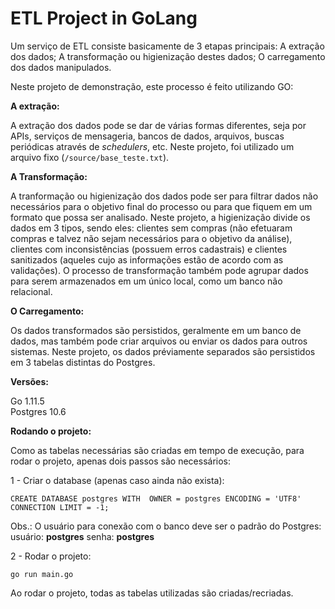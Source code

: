 # ETL Project in GoLang

Um serviço de ETL consiste basicamente de 3 etapas principais: A extração dos dados; A transformação ou higienização destes dados; O carregamento dos dados manipulados.

Neste projeto de demonstração, este processo é feito utilizando GO:

**A extração:**

A extração dos dados pode se dar de várias formas diferentes, seja por APIs, serviços de mensageria, bancos de dados, arquivos, buscas periódicas através de _schedulers_, etc. Neste projeto, foi utilizado um arquivo fixo (`/source/base_teste.txt`).

**A Transformação:**

A tranformação ou higienização dos dados pode ser para filtrar dados não necessários para o objetivo final do processo ou para que fiquem em um formato que possa ser analisado. Neste projeto, a higienização divide os dados em 3 tipos, sendo eles: clientes sem compras (não efetuaram compras e talvez não sejam necessários para o objetivo da análise), clientes com inconsistências (possuem erros cadastrais) e clientes sanitizados (aqueles cujo as informações estão de acordo com as validações). O processo de transformação também pode agrupar dados para serem armazenados em um único local, como um banco não relacional.

**O Carregamento:**

Os dados transformados são persistidos, geralmente em um banco de dados, mas também pode criar arquivos ou enviar os dados para outros sistemas. Neste projeto, os dados préviamente separados são persistidos em 3 tabelas distintas do Postgres.


**Versões:**

Go 1.11.5<br>
Postgres 10.6


**Rodando o projeto:**

Como as tabelas necessárias são criadas em tempo de execução, para rodar o projeto, apenas dois passos são necessários:

1 - Criar o database (apenas caso ainda não exista):

`CREATE DATABASE postgres
     WITH 
     OWNER = postgres
     ENCODING = 'UTF8'
     CONNECTION LIMIT = -1;`

Obs.: O usuário para conexão com o banco deve ser o padrão do Postgres:
usuário: **postgres**
senha: **postgres**

2 - Rodar o projeto:

`go run main.go`

Ao rodar o projeto, todas as tabelas utilizadas são criadas/recriadas.